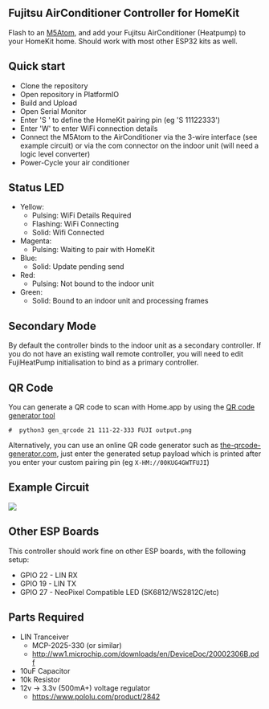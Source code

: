 Fujitsu AirConditioner Controller for HomeKit
----------
Flash to an [M5Atom](https://shop.m5stack.com/collections/atom-series/products/atom-lite-esp32-development-kit), and add your Fujitsu AirConditioner (Heatpump) to your HomeKit home. Should work with most other ESP32 kits as well.

Quick start
-----------

* Clone the repository
* Open repository in PlatformIO
* Build and Upload
* Open Serial Monitor
* Enter 'S <HOMEKIT PIN>' to define the HomeKit pairing pin (eg 'S 11122333')
* Enter 'W' to enter WiFi connection details
* Connect the M5Atom to the AirConditioner via the 3-wire interface (see example circuit) or via the com connector on the indoor unit (will need a logic level converter)
* Power-Cycle your air conditioner

Status LED
----------
- Yellow: 
  - Pulsing: WiFi Details Required
  - Flashing: WiFi Connecting
  - Solid: Wifi Connected
- Magenta:
  - Pulsing: Waiting to pair with HomeKit
- Blue:
  - Solid: Update pending send
- Red:
  - Pulsing: Not bound to the indoor unit
- Green: 
  - Solid: Bound to an indoor unit and processing frames

Secondary Mode
--------------

By default the controller binds to the indoor unit as a secondary controller. If you do not have an existing wall remote controller, you will need to edit FujiHeatPump initialisation to bind as a primary controller.

QR Code
-------

You can generate a QR code to scan with Home.app by using the [QR code generator tool](https://github.com/maximkulkin/esp-homekit/tree/master/tools)

```#  python3 gen_qrcode 21 111-22-333 FUJI output.png```

Alternatively, you can use an online QR code generator such as [the-qrcode-generator.com](https://www.the-qrcode-generator.com/), just enter the generated setup payload which is printed after you enter your custom pairing pin (eg `X-HM://00KUG4GWTFUJI`)

Example Circuit
---------------
<img src="https://github.com/unreality/ardyhash/blob/master/example-circuit.png"/>

Other ESP Boards
----------------

This controller should work fine on other ESP boards, with the following setup:
- GPIO 22 - LIN RX
- GPIO 19 - LIN TX 
- GPIO 27 - NeoPixel Compatible LED (SK6812/WS2812C/etc)

Parts Required
--------------
- LIN Tranceiver
  - MCP-2025-330 (or similar)
  - http://ww1.microchip.com/downloads/en/DeviceDoc/20002306B.pdf
- 10uF Capacitor
- 10k Resistor
- 12v -> 3.3v (500mA+) voltage regulator
  - https://www.pololu.com/product/2842

